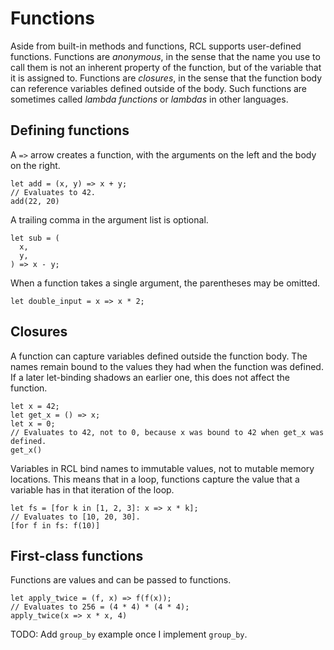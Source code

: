 # Functions

Aside from built-in methods and functions, <abbr>RCL</abbr> supports
user-defined functions. Functions are _anonymous_, in the sense that the name
you use to call them is not an inherent property of the function, but of the
variable that it is assigned to. Functions are _closures_, in the sense that the
function body can reference variables defined outside of the body. Such
functions are sometimes called _lambda functions_ or _lambdas_ in other
languages.

## Defining functions

A `=>` arrow creates a function, with the arguments on the left and the body
on the right.

```rcl
let add = (x, y) => x + y;
// Evaluates to 42.
add(22, 20)
```

A trailing comma in the argument list is optional.

```rcl
let sub = (
  x,
  y,
) => x - y;
```

When a function takes a single argument, the parentheses may be omitted.

```rcl
let double_input = x => x * 2;
```

## Closures

A function can capture variables defined outside the function body. The names
remain bound to the values they had when the function was defined. If a later
let-binding shadows an earlier one, this does not affect the function.

```rcl
let x = 42;
let get_x = () => x;
let x = 0;
// Evaluates to 42, not to 0, because x was bound to 42 when get_x was defined.
get_x()
```

Variables in <abbr>RCL</abbr> bind names to immutable values, not to mutable
memory locations. This means that in a loop, functions capture the value that
a variable has in that iteration of the loop.

```rcl
let fs = [for k in [1, 2, 3]: x => x * k];
// Evaluates to [10, 20, 30].
[for f in fs: f(10)]
```

## First-class functions

Functions are values and can be passed to functions.

```rcl
let apply_twice = (f, x) => f(f(x));
// Evaluates to 256 = (4 * 4) * (4 * 4);
apply_twice(x => x * x, 4)
```

TODO: Add `group_by` example once I implement `group_by`.
